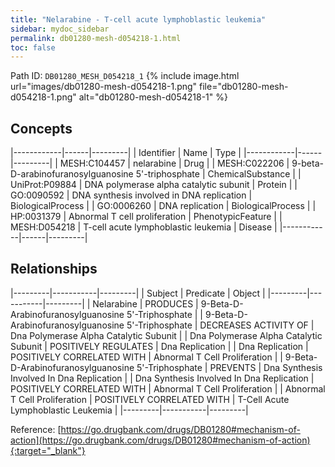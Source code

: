 ```yaml
---
title: "Nelarabine - T-cell acute lymphoblastic leukemia"
sidebar: mydoc_sidebar
permalink: db01280-mesh-d054218-1.html
toc: false 
---
```



Path ID: `DB01280_MESH_D054218_1`
{% include image.html url="images/db01280-mesh-d054218-1.png" file="db01280-mesh-d054218-1.png" alt="db01280-mesh-d054218-1" %}

## Concepts

|------------|------|---------|
| Identifier | Name | Type    |
|------------|------|---------|
| MESH:C104457 | nelarabine | Drug |
| MESH:C022206 | 9-beta-D-arabinofuranosylguanosine 5'-triphosphate | ChemicalSubstance |
| UniProt:P09884 | DNA polymerase alpha catalytic subunit | Protein |
| GO:0090592 | DNA synthesis involved in DNA replication | BiologicalProcess |
| GO:0006260 | DNA replication | BiologicalProcess |
| HP:0031379 | Abnormal T cell proliferation | PhenotypicFeature |
| MESH:D054218 | T-cell acute lymphoblastic leukemia | Disease |
|------------|------|---------|

## Relationships

|---------|-----------|---------|
| Subject | Predicate | Object  |
|---------|-----------|---------|
| Nelarabine | PRODUCES | 9-Beta-D-Arabinofuranosylguanosine 5'-Triphosphate |
| 9-Beta-D-Arabinofuranosylguanosine 5'-Triphosphate | DECREASES ACTIVITY OF | Dna Polymerase Alpha Catalytic Subunit |
| Dna Polymerase Alpha Catalytic Subunit | POSITIVELY REGULATES | Dna Replication |
| Dna Replication | POSITIVELY CORRELATED WITH | Abnormal T Cell Proliferation |
| 9-Beta-D-Arabinofuranosylguanosine 5'-Triphosphate | PREVENTS | Dna Synthesis Involved In Dna Replication |
| Dna Synthesis Involved In Dna Replication | POSITIVELY CORRELATED WITH | Abnormal T Cell Proliferation |
| Abnormal T Cell Proliferation | POSITIVELY CORRELATED WITH | T-Cell Acute Lymphoblastic Leukemia |
|---------|-----------|---------|

Reference: [https://go.drugbank.com/drugs/DB01280#mechanism-of-action](https://go.drugbank.com/drugs/DB01280#mechanism-of-action){:target="_blank"}